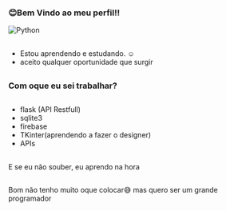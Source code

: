 ###      😊Bem Vindo ao meu perfil!!
![Python](https://img.shields.io/static/v1?label=&message=Python&color=black&style=dark&logo=python)
##
- Estou aprendendo e estudando. ☺
- aceito qualquer oportunidade que surgir
##
### Com oque eu sei trabalhar?
##
- flask (API Restfull)
- sqlite3
- firebase
- TKinter(aprendendo a fazer o designer)
- APIs
##
E se eu não souber, eu aprendo na hora
##
Bom não tenho muito oque colocar😅
mas quero ser um grande programador
